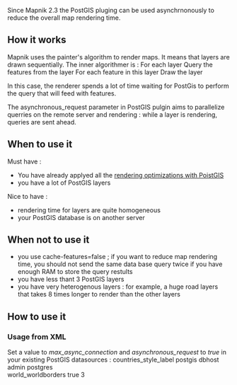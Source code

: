 Since Mapnik 2.3 the PostGIS pluging can be used asynchrnonously to reduce the overall map rendering time. 

## How it works
Mapnik uses the painter's algorithm to render maps. It means that layers are drawn sequentially. The inner algorithmer is :
    For each layer
       Query the features from the layer
       For each feature in this layer
           Draw the layer

In this case, the renderer spends a lot of time waiting for PostGis to perform the query that will feed with features.

The asynchronous_request parameter in PostGIS pulgin aims to parallelize querries on the remote server and rendering : while a layer is rendering, queries are sent ahead.


## When to use it
Must have :
* You have already applyed all the [rendering optimizations with PoistGIS](/wiki:OptimizeRenderingWithPostGIS/)
* you have a lot of PostGIS layers

Nice to have :
* rendering time for layers are quite homogeneous
* your PostGIS database is on another server

## When not to use it
* you use cache-features=false ; if you want to reduce map rendering time, you should not send the same data base query twice if you have enough RAM to store the query restults
* you have less thant 3 PostGIS layers
* you have very heterogenous layers : for example, a huge road layers that takes 8 times longer to render than the other layers

## How to use it
### Usage from XML 
Set a value to *max_async_connection* and *asynchronous_request* to *true* in your existing PostGIS datasources :
<Layer name="countries" status="on" srs="+proj=latlong +datum=WGS84">
      <StyleName>countries_style_label</StyleName>
      <Datasource>
        <Parameter name="type">postgis</Parameter>
        <Parameter name="host">dbhost</Parameter>
        <Parameter name="dbname">admin</Parameter>
        <Parameter name="user">postgres</Parameter>      
        <Parameter name="password"></Parameter>
        <Parameter name="table">world_worldborders</Parameter>
        <Parameter name="asynchronous_request">true</Parameter>
        <Parameter name="max_async_connection">3</Parameter>
      </Datasource>
  </Layer>
